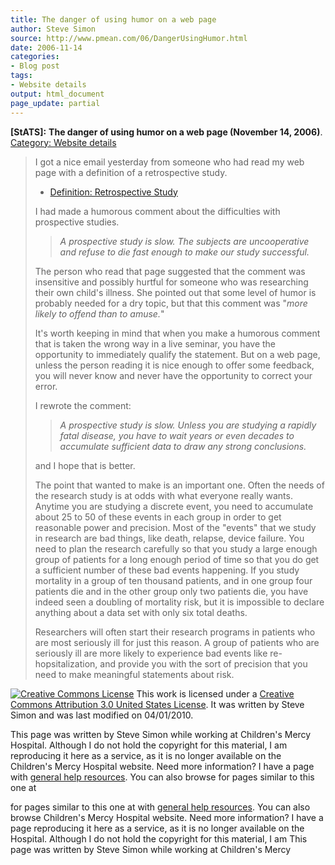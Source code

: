 ```yaml
---
title: The danger of using humor on a web page
author: Steve Simon
source: http://www.pmean.com/06/DangerUsingHumor.html
date: 2006-11-14
categories:
- Blog post
tags:
- Website details
output: html_document
page_update: partial
---
```

**[StATS]:** **The danger of using humor on a web
page (November 14, 2006)**. [Category: Website
details](../category/WebsiteDetails.html)

> I got a nice email yesterday from someone who had read my web page
> with a definition of a retrospective study.
>
> -   [Definition: Retrospective
>     Study](www.childrensmercy.org/definitions/retrospective.htm)
>
> I had made a humorous comment about the difficulties with prospective
> studies.
>
> > *A prospective study is slow. The subjects are uncooperative and
> > refuse to die fast enough to make our study successful.*
>
> The person who read that page suggested that the comment was
> insensitive and possibly hurtful for someone who was researching their
> own child's illness. She pointed out that some level of humor is
> probably needed for a dry topic, but that this comment was "*more
> likely to offend than to amuse.*"
>
> It's worth keeping in mind that when you make a humorous comment that
> is taken the wrong way in a live seminar, you have the opportunity to
> immediately qualify the statement. But on a web page, unless the
> person reading it is nice enough to offer some feedback, you will
> never know and never have the opportunity to correct your error.
>
> I rewrote the comment:
>
> > *A prospective study is slow. Unless you are studying a rapidly
> > fatal disease, you have to wait years or even decades to accumulate
> > sufficient data to draw any strong conclusions.*
>
> and I hope that is better.
>
> The point that wanted to make is an important one. Often the needs of
> the research study is at odds with what everyone really wants. Anytime
> you are studying a discrete event, you need to accumulate about 25 to
> 50 of these events in each group in order to get reasonable power and
> precision. Most of the "events" that we study in research are bad
> things, like death, relapse, device failure. You need to plan the
> research carefully so that you study a large enough group of patients
> for a long enough period of time so that you do get a sufficient
> number of these bad events happening. If you study mortality in a
> group of ten thousand patients, and in one group four patients die and
> in the other group only two patients die, you have indeed seen a
> doubling of mortality risk, but it is impossible to declare anything
> about a data set with only six total deaths.
>
> Researchers will often start their research programs in patients who
> are most seriously ill for just this reason. A group of patients who
> are seriously ill are more likely to experience bad events like
> re-hopsitalization, and provide you with the sort of precision that
> you need to make meaningful statements about risk.

[![Creative Commons
License](http://i.creativecommons.org/l/by/3.0/us/80x15.png)](http://creativecommons.org/licenses/by/3.0/us/)
This work is licensed under a [Creative Commons Attribution 3.0 United
States License](http://creativecommons.org/licenses/by/3.0/us/). It was
written by Steve Simon and was last modified on 04/01/2010.

This page was written by Steve Simon while working at Children's Mercy
Hospital. Although I do not hold the copyright for this material, I am
reproducing it here as a service, as it is no longer available on the
Children's Mercy Hospital website. Need more information? I have a page
with [general help resources](../GeneralHelp.html). You can also browse
for pages similar to this one at
<!---More--->
for pages similar to this one at
with [general help resources](../GeneralHelp.html). You can also browse
Children's Mercy Hospital website. Need more information? I have a page
reproducing it here as a service, as it is no longer available on the
Hospital. Although I do not hold the copyright for this material, I am
This page was written by Steve Simon while working at Children's Mercy

<!---Do not use
**[StATS]:** **The danger of using humor on a web
This page was written by Steve Simon while working at Children's Mercy
Hospital. Although I do not hold the copyright for this material, I am
reproducing it here as a service, as it is no longer available on the
Children's Mercy Hospital website. Need more information? I have a page
with [general help resources](../GeneralHelp.html). You can also browse
for pages similar to this one at
page_update: partial
--->


